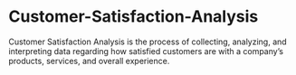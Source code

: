 # Customer-Satisfaction-Analysis
Customer Satisfaction Analysis is the process of collecting, analyzing, and interpreting data regarding how satisfied customers are with a company’s products, services, and overall experience.
